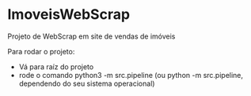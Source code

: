 # ImoveisWebScrap
Projeto de WebScrap em site de vendas de imóveis


Para rodar o projeto:
- Vá para raíz do projeto
- rode o comando python3 -m src.pipeline (ou python -m src.pipeline, dependendo do seu sistema operacional)

